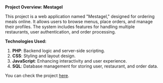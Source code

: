 **Project Overview: Mestagel**

This project is a web application named "Mestagel," designed for ordering meals online. It allows users to browse menus, place orders, and manage their profiles. The system includes features for handling multiple restaurants, user authentication, and order processing.

**Technologies Used:**
1. **PHP**: Backend logic and server-side scripting.
2. **CSS**: Styling and layout design.
3. **JavaScript**: Enhancing interactivity and user experience.
4. **SQL**: Database management for storing user, restaurant, and order data.

You can check the project [here](https://github.com/almoneim80/Mestagel-Project).
